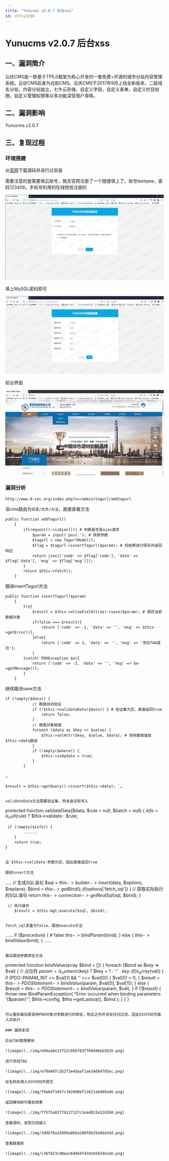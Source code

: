 ```yaml
---
title: "Yunucms v2.0.7 后台xss"
id: zhfly3290
---
```


# Yunucms v2.0.7 后台xss

## 一、漏洞简介

云优CMS是一款基于TP5.0框架为核心开发的一套免费+开源的城市分站内容管理系统。云优CMS前身为远航CMS。云优CMS于2017年9月上线全新版本，二级域名分站，内容分站独立，七牛云存储，自定义字段，自定义表单，自定义栏目权限，自定义管理权限等众多功能深受用户青睐。

## 二、漏洞影响

Yunucms v2.0.7

## 三、复现过程

### 环境搭建

从[官网](https://xz.aliyun.com/t/www.yunucms.com/Buy/program.html)下载源码并进行过安装

需要注意的是需要填云账号，我去官网注册了一个随便填上了，账号testqwe，密码123456，手机号利用的在线短信注册的

![image](../img/b7b483835799042194eccd00156f1082.png)

填上MySQL密码即可

![image](../img/6301dc36a0b3c00df085cca3cd415af7.png)

前台界面

![image](../img/17f528b1bdf83d2b521c6eeb489fbb5d.png)

### 漏洞分析

```
http://www.0-sec.org/index.php?s=/admin/tagurl/addtagurl 
```

该cms路由为`目录/文件/方法`，直接查看方法

```
public function addTagurl()
    {
        if(request()->isAjax()){ # 判断是否是ajax请求
            $param = input('post.'); # 获取参数
            $tagurl = new TagurlModel();
            $flag = $tagurl->insertTagurl($param); # 将结果进行保存并返回响应
            return json(['code' => $flag['code'], 'data' => $flag['data'], 'msg' => $flag['msg']]);
        }
        return $this->fetch();
    } 
```

跟进insertTagurl方法

```
public function insertTagurl($param)
    {
        try{
            $result = $this->allowField(true)->save($param); # 保存当前数据对象
            if(false === $result){            
                return ['code' => -1, 'data' => '', 'msg' => $this->getError()];
            }else{
                return ['code' => 1, 'data' => '', 'msg' => '添加TAG成功'];
            }
        }catch( PDOException $e){
            return ['code' => -2, 'data' => '', 'msg' => $e->getMessage()];
        }
    } 
```

继续跟进save方法

```
if (!empty($data)) {
            // 数据自动验证
            if (!$this->validateData($data)) { # 验证集为空，直接返回true
                return false;
            }
            // 数据对象赋值
            foreach ($data as $key => $value) {
                $this->setAttr($key, $value, $data); # 将参数赋值给$this->data数组
            }
            if (!empty($where)) {
                $this->isUpdate = true;
            }
        }

…

$result = $this->getQuery()->insert($this->data); `…

``` 
```

validateData方法需要验证集，而本身没有传入

```
protected function validateData($data, $rule = null, $batch = null)
    {
        $info = is_null($rule) ? $this->validate : $rule;

```
 if (!empty($info)) {
        ......
    }
    return true;
} 
``` 
```

且`$this->validate`参数为空，因此直接返回true

跟进insert方法

```
.....
        // 生成SQL语句
        $sql = $this->builder->insert($data, $options, $replace);
        $bind = $this->getBind();
        if ($options['fetch_sql']) {
            // 获取实际执行的SQL语句
            return $this->connection->getRealSql($sql, $bind);
        }

```
 // 执行操作
    $result = $this-&gt;execute($sql, $bind); 
``` 
```

fetch_sql变量为false，跟进execute方法

```
......
    if ($procedure) { # false
                $this->bindParam($bind);
            } else {
                $this->bindValue($bind);
            }
...... 
```

最后跟进参数绑定方法

```
protected function bindValue(array $bind = [])
    {
        foreach ($bind as $key => $val) {
            // 占位符
            $param = is_numeric($key) ? $key + 1 : ':' . $key;
            if (is_array($val)) {
                if (PDO::PARAM_INT == $val[1] && '' === $val[0]) {
                    $val[0] = 0;
                }
                $result = $this->PDOStatement->bindValue($param, $val[0], $val[1]);
            } else {
                $result = $this->PDOStatement->bindValue($param, $val);
            }
            if (!$result) {
                throw new BindParamException(
                    "Error occurred  when binding parameters '{$param}'",
                    $this->config,
                    $this->getLastsql(),
                    $bind
                );
            }
        }
    } 
```

可以看到最后是调用PDO对象对参数进行的绑定，除此之外并没有任何过滤，因此XSS代码可插入并执行

### 漏洞复现

后台TAG管理模块

![image](../img/e94aa6e13722c66b783ffb9d46eb5635.png)

进行添加TAG

![image](../img/e70d4dfc3b2f3e4daaf1ae24d847d5ec.png)

在名称处填入XSS代码并提交

![image](../img/f9a6d73d57c1820d8bf11621a0489a46.png)

返回模块即可看到效果

![image](../img/775f5a0277b127127c1ead812e12d260.png)

查看源码，发现已经插入

![image](../img/3ddb78a32869a0bba208f8b25e8da54d.png)

查看数据库

![image](../img/c3bf023c98eac6d944f4343e5929e2ab.png)